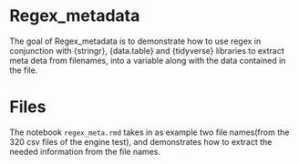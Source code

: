
# Regex_metadata

<!-- badges: start -->
<!-- badges: end -->

The goal of Regex_metadata is to demonstrate how to use regex in conjunction with {stringr}, {data.table} and {tidyverse} libraries to extract meta deta from filenames, into a variable along with the data contained in the file.  

# Files  
The notebook `regex_meta.rmd` takes in as example two file names(from the 320 csv files of the engine test), and demonstrates how to extract the needed information from the file names.   

